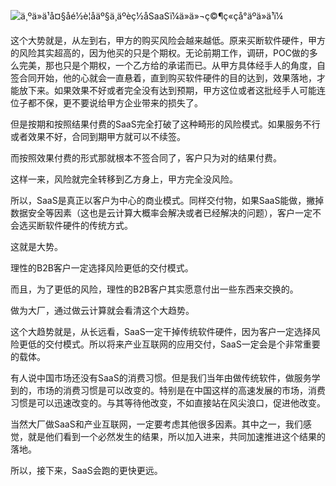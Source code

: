 



![ä¸ºä»ä¹å¤§åé½è¦åäº§ä¸äºèç½åSaaSï¼ä»ä»¬ç©¶ç«çå°äºä»ä¹ï¼](https://pic.36krcnd.com/201907/25073552/fwqmh7p0unpk4var!1200)



这个大势就是，从左到右，甲方的购买风险会越来越低。原来买断软件硬件，甲方的风险其实超高的，因为他买的只是个期权。无论前期工作，调研，POC做的多么完美，那也只是个期权，一个乙方给的承诺而已。从甲方具体经手人的角度，自签合同开始，他的心就会一直悬着，直到购买软件硬件的目的达到，效果落地，才能放下来。如果效果不好或者完全没有达到预期，甲方这位或者这批经手人可能连位子都不保，更不要说给甲方企业带来的损失了。

但是按期和按照结果付费的SaaS完全打破了这种畸形的风险模式。如果服务不行或者效果不好，合同到期甲方就可以不续签。

而按照效果付费的形式那就根本不签合同了，客户只为对的结果付费。

这样一来，风险就完全转移到乙方身上，甲方完全没风险。

所以，SaaS是真正以客户为中心的商业模式。同样交付物，如果SaaS能做，撇掉数据安全等因素（这也是云计算大概率会解决或者已经解决的问题），客户一定不会选买断软件硬件的传统方式。

这就是大势。

理性的B2B客户一定选择风险更低的交付模式。

而且，为了更低的风险，理性的B2B客户其实愿意付出一些东西来交换的。

做为大厂，通过做云计算就会看清这个大趋势。

这个大趋势就是，从长远看，SaaS一定干掉传统软件硬件，因为客户一定选择风险更低的交付模式。所以将来产业互联网的应用交付，SaaS一定会是个非常重要的载体。

有人说中国市场还没有SaaS的消费习惯。但是我们当年由做传统软件，做服务学到的，市场的消费习惯是可以改变的。特别是在中国这样的高速发展的市场，消费习惯是可以迅速改变的。与其等待他改变，不如直接站在风尖浪口，促进他改变。

当然大厂做SaaS和产业互联网，一定要考虑其他很多因素。其中之一，我们感觉，就是他们看到一个必然发生的结果，所以加入进来，共同加速推进这个结果的落地。

所以，接下来，SaaS会跑的更快更远。